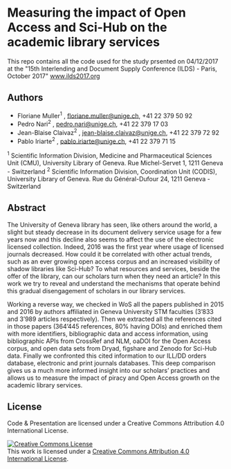 # Measuring the impact of Open Access and Sci-Hub on the academic library services

This repo contains all the code used for the study prsented on 04/12/2017 at the "15th Interlending and Document Supply Conference (ILDS) - Paris, October 2017" www.ilds2017.org

## Authors
* Floriane Muller<sup>1</sup> , floriane.muller@unige.ch, +41 22 379 50 92
* Pedro Nari<sup>2</sup> , pedro.nari@unige.ch, +41 22 379 17 03
* Jean-Blaise Claivaz<sup>2</sup> , jean-blaise.claivaz@unige.ch, +41 22 379 72 92
* Pablo Iriarte<sup>2</sup> , pablo.iriarte@unige.ch, +41 22 379 71 15

<sup>1</sup> Scientific Information Division, Medicine and Pharmaceutical Sciences Unit (CMU), University Library of Geneva. Rue Michel-Servet 1, 1211 Geneva - Switzerland
<sup>2</sup> Scientific Information Division, Coordination Unit (CODIS), University Library of Geneva. Rue du Général-Dufour 24, 1211 Geneva - Switzerland

## Abstract
The University of Geneva library has seen, like others around the world, a slight but steady decrease in its document delivery service usage for a few years now and this decline also seems to affect the use of the electronic licensed collection. Indeed, 2016 was the first year where usage of licensed journals decreased. How could it be correlated with other actual trends, such as an ever growing open access corpus and an increased visibility of shadow libraries like Sci-Hub? To what resources and services, beside the offer of the library, can our scholars turn when they need an article? In this work we try to reveal and understand the mechanisms that operate behind this gradual disengagement of scholars in our library services.

Working a reverse way, we checked in WoS all the papers published in 2015 and 2016 by authors affiliated in Geneva University STM faculties (3’833 and 3’989 articles respectively). Then we extracted all the references cited in those papers (364’445 references, 80% having DOIs) and enriched them with more identifiers, bibliographic data and access information, using bibliographic APIs from CrossRef and NLM, oaDOI for the Open Access corpus, and open data sets from Dryad, figshare and Zenodo for Sci-Hub data. Finally we confronted this cited information to our ILL/DD orders database, electronic and print journals databases. This deep comparison gives us a much more informed insight into our scholars’ practices and allows us to measure the impact of piracy and Open Access growth on the academic library services.

## License
Code & Presentation are licensed under a Creative Commons Attribution 4.0 International License.

<a rel="license" href="http://creativecommons.org/licenses/by/4.0/"><img alt="Creative Commons License" style="border-width:0" src="https://i.creativecommons.org/l/by/4.0/88x31.png" /></a><br />This work is licensed under a <a rel="license" href="http://creativecommons.org/licenses/by/4.0/">Creative Commons Attribution 4.0 International License</a>.